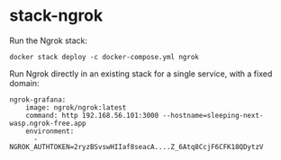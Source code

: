 # stack-ngrok

Run the Ngrok stack:
```
docker stack deploy -c docker-compose.yml ngrok
```

Run Ngrok directly in an existing stack for a single service, with a fixed domain:
```
ngrok-grafana:
    image: ngrok/ngrok:latest
    command: http 192.168.56.101:3000 --hostname=sleeping-next-wasp.ngrok-free.app
    environment:
      - NGROK_AUTHTOKEN=2ryzBSvswHIIaf8seacA....Z_6Atq8CcjF6CFK18QDytzV
```
